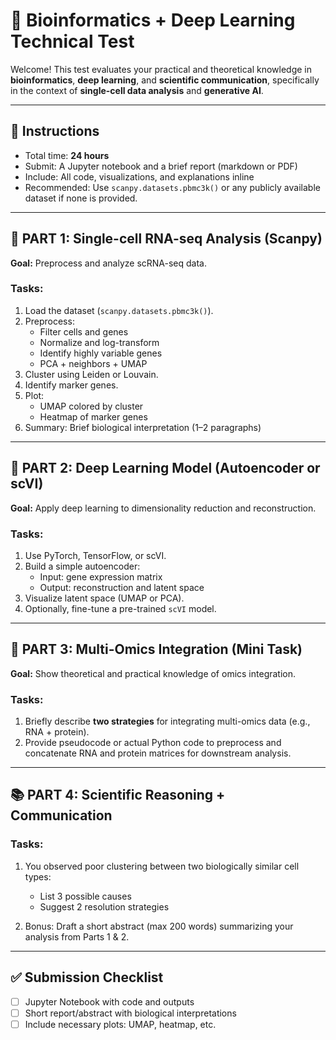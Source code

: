# 🧪 Bioinformatics + Deep Learning Technical Test

Welcome! This test evaluates your practical and theoretical knowledge in **bioinformatics**, **deep learning**, and **scientific communication**, specifically in the context of **single-cell data analysis** and **generative AI**.

---

## 📅 Instructions
- Total time: **24 hours**
- Submit: A Jupyter notebook and a brief report (markdown or PDF)
- Include: All code, visualizations, and explanations inline
- Recommended: Use `scanpy.datasets.pbmc3k()` or any publicly available dataset if none is provided.

---

## 🧪 PART 1: Single-cell RNA-seq Analysis (Scanpy)

**Goal:** Preprocess and analyze scRNA-seq data.

### Tasks:
1. Load the dataset (`scanpy.datasets.pbmc3k()`).
2. Preprocess:
   - Filter cells and genes
   - Normalize and log-transform
   - Identify highly variable genes
   - PCA + neighbors + UMAP
3. Cluster using Leiden or Louvain.
4. Identify marker genes.
5. Plot:
   - UMAP colored by cluster
   - Heatmap of marker genes
6. Summary: Brief biological interpretation (1–2 paragraphs)

---

## 🤖 PART 2: Deep Learning Model (Autoencoder or scVI)

**Goal:** Apply deep learning to dimensionality reduction and reconstruction.

### Tasks:
1. Use PyTorch, TensorFlow, or scVI.
2. Build a simple autoencoder:
   - Input: gene expression matrix
   - Output: reconstruction and latent space
3. Visualize latent space (UMAP or PCA).
4. Optionally, fine-tune a pre-trained `scVI` model.

---

## 🧬 PART 3: Multi-Omics Integration (Mini Task)

**Goal:** Show theoretical and practical knowledge of omics integration.

### Tasks:
1. Briefly describe **two strategies** for integrating multi-omics data (e.g., RNA + protein).
2. Provide pseudocode or actual Python code to preprocess and concatenate RNA and protein matrices for downstream analysis.

---

## 📚 PART 4: Scientific Reasoning + Communication

### Tasks:
1. You observed poor clustering between two biologically similar cell types:
   - List 3 possible causes
   - Suggest 2 resolution strategies

2. Bonus: Draft a short abstract (max 200 words) summarizing your analysis from Parts 1 & 2.

---

## ✅ Submission Checklist

- [ ] Jupyter Notebook with code and outputs
- [ ] Short report/abstract with biological interpretations
- [ ] Include necessary plots: UMAP, heatmap, etc.
